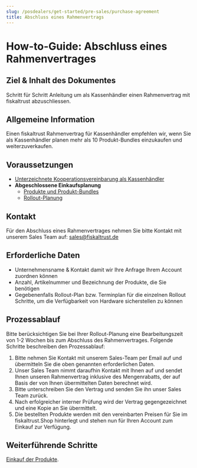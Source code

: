 ```yaml
---
slug: /posdealers/get-started/pre-sales/purchase-agreement
title: Abschluss eines Rahmenvertrags
---
```


# How-to-Guide: Abschluss eines Rahmenvertrages

## Ziel & Inhalt des Dokumentes

Schritt für Schritt Anleitung um als Kassenhändler einen Rahmenvertrag mit fiskaltrust abzuschliessen.

## Allgemeine Information

Einen fiskaltrust Rahmenvertrag für Kassenhändler empfehlen wir, wenn Sie als Kassenhändler planen mehr als 10 Produkt-Bundles einzukaufen und weiterzuverkaufen.

## Voraussetzungen

- [Unterzeichnete Kooperationsvereinbarung als Kassenhändler](purchase-requirements.md)
- **Abgeschlossene Einkaufsplanung**
  - [Produkte und Produkt-Bundles](../01-products/README.md)
  - [Rollout-Planung](rollout-scenarios.md) 

## Kontakt

Für den Abschluss eines Rahmenvertrages nehmen Sie bitte Kontakt mit unserem Sales Team auf: 
[sales@fiskaltrust.de](mailto:sales@fiskaltrust.de)

## Erforderliche Daten

- Unternehmensname & Kontakt damit wir Ihre Anfrage Ihrem Account zuordnen können
- Anzahl, Artikelnummer und Bezeichnung der Produkte, die Sie benötigen
- Gegebenenfalls Rollout-Plan bzw. Terminplan für die einzelnen Rollout Schritte, um die Verfügbarkeit von Hardware sicherstellen zu können

## Prozessablauf

Bitte berücksichtigen Sie bei Ihrer Rollout-Planung eine Bearbeitungszeit von 1-2 Wochen bis zum Abschluss des Rahmenvertrages. Folgende Schritte beschreiben den Prozessablauf:

1. Bitte nehmen Sie Kontakt mit unserem Sales-Team per Email auf und übermitteln Sie die oben genannten erforderlichen Daten.
2. Unser Sales Team nimmt daraufhin Kontakt mit Ihnen auf und sendet Ihnen unseren Rahmenvertrag inklusive des Mengenrabatts, der auf Basis der von Ihnen übermittelten Daten berechnet wird.
3. Bitte unterschreiben Sie den Vertrag und senden Sie ihn unser Sales Team zurück.
4. Nach erfolgreicher interner Prüfung wird der Vertrag gegengezeichnet und eine Kopie an Sie übermittelt.
5. Die bestellten Produkte werden mit den vereinbarten Preisen für Sie im fiskaltrust.Shop hinterlegt und stehen nun für Ihren Account zum Einkauf zur Verfügung.

## Weiterführende Schritte

[Einkauf der Produkte](02-purchase.md).



